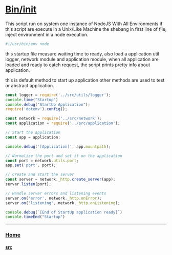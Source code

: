 # [Bin/init](./init)

This script run on system one instance of NodeJS With All Environments if this script are execute in a Unix/Like Machine the shebang in first line of file, inject environment in a node execution.

```Bash
#!/usr/bin/env node
```

this startup file measure waiting time to ready, also load a application util logger, network module and application module, when all application are loaded and ready to catch request, the script prints pretty info about application.

this is default method to start up application other methods are used to test or abstract application.

```JavaScript
const logger = require('../src/utils/logger');
console.time("Startup")
console.debug("StartUp Application");
require('dotenv').config();

const network = require('../src/network');
const application = require('../src/application');

// Start the application
const app = application;

console.debug('[Application]', app.mountpath);

// Normalize the port and set it on the application
const port = network.utils.port;
app.set('port', port);

// Create and start the server
const server = network._http.create_server(app);
server.listen(port);

// Handle server errors and listening events
server.on('error', network._http.onError);
server.on('listening', network._http.onListening);

console.debug(`[End of StartUp application ready]`)
console.timeEnd("Startup")
```

---
### [Home](../)
#### [src](../src/)